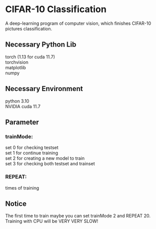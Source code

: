 # CIFAR-10 Classification
A deep-learning program of computer vision, which finishes CIFAR-10 pictures classification.  

## Necessary Python Lib
torch (1.13 for cuda 11.7)  
torchvision  
matplotlib  
numpy  

## Necessary Environment
python 3.10  
NVIDIA cuda 11.7  

## Parameter
### trainMode:
set 0 for checking testset  
set 1 for continue training  
set 2 for creating a new model to train  
set 3 for checking both testset and trainset  
### REPEAT:
times of training  

## Notice
The first time to train maybe you can set trainMode 2 and REPEAT 20.  
Training with CPU will be VERY VERY SLOW!  
